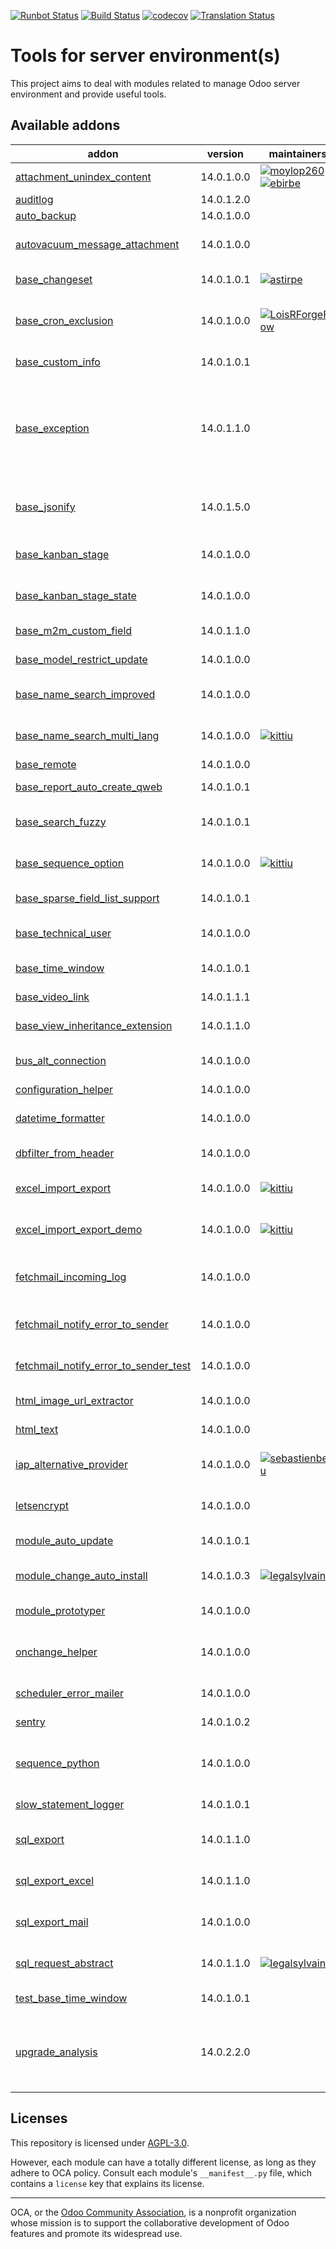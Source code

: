 [![Runbot Status](https://runbot.odoo-community.org/runbot/badge/flat/149/14.0.svg)](https://runbot.odoo-community.org/runbot/repo/github-com-oca-server-tools-149)
[![Build Status](https://travis-ci.com/OCA/server-tools.svg?branch=14.0)](https://travis-ci.com/OCA/server-tools)
[![codecov](https://codecov.io/gh/OCA/server-tools/branch/14.0/graph/badge.svg)](https://codecov.io/gh/OCA/server-tools)
[![Translation Status](https://translation.odoo-community.org/widgets/server-tools-14-0/-/svg-badge.svg)](https://translation.odoo-community.org/engage/server-tools-14-0/?utm_source=widget)

<!-- /!\ do not modify above this line -->

# Tools for server environment(s)

This project aims to deal with modules related to manage Odoo server environment and provide useful tools.

<!-- /!\ do not modify below this line -->

<!-- prettier-ignore-start -->

[//]: # (addons)

Available addons
----------------
addon | version | maintainers | summary
--- | --- | --- | ---
[attachment_unindex_content](attachment_unindex_content/) | 14.0.1.0.0 | [![moylop260](https://github.com/moylop260.png?size=30px)](https://github.com/moylop260) [![ebirbe](https://github.com/ebirbe.png?size=30px)](https://github.com/ebirbe) | Disable indexing of attachments
[auditlog](auditlog/) | 14.0.1.2.0 |  | Audit Log
[auto_backup](auto_backup/) | 14.0.1.0.0 |  | Backups database
[autovacuum_message_attachment](autovacuum_message_attachment/) | 14.0.1.0.0 |  | Automatically delete old mail messages and attachments
[base_changeset](base_changeset/) | 14.0.1.0.1 | [![astirpe](https://github.com/astirpe.png?size=30px)](https://github.com/astirpe) | Track record changesets
[base_cron_exclusion](base_cron_exclusion/) | 14.0.1.0.0 | [![LoisRForgeFlow](https://github.com/LoisRForgeFlow.png?size=30px)](https://github.com/LoisRForgeFlow) | Allow you to select scheduled actions that should not run simultaneously.
[base_custom_info](base_custom_info/) | 14.0.1.0.1 |  | Add custom field in models
[base_exception](base_exception/) | 14.0.1.1.0 |  | This module provide an abstract model to manage customizable exceptions to be applied on different models (sale order, invoice, ...)
[base_jsonify](base_jsonify/) | 14.0.1.5.0 |  | Base module that provide the jsonify method on all models
[base_kanban_stage](base_kanban_stage/) | 14.0.1.0.0 |  | Provides stage model and abstract logic for inheritance
[base_kanban_stage_state](base_kanban_stage_state/) | 14.0.1.0.0 |  | Maps stages from base_kanban_stage to states
[base_m2m_custom_field](base_m2m_custom_field/) | 14.0.1.1.0 |  | Customizations of Many2many
[base_model_restrict_update](base_model_restrict_update/) | 14.0.1.0.0 |  | Update Restrict Model
[base_name_search_improved](base_name_search_improved/) | 14.0.1.0.0 |  | Friendlier search when typing in relation fields
[base_name_search_multi_lang](base_name_search_multi_lang/) | 14.0.1.0.0 | [![kittiu](https://github.com/kittiu.png?size=30px)](https://github.com/kittiu) | Name search by multiple active language
[base_remote](base_remote/) | 14.0.1.0.0 |  | Remote Base
[base_report_auto_create_qweb](base_report_auto_create_qweb/) | 14.0.1.0.1 |  | Report qweb auto generation
[base_search_fuzzy](base_search_fuzzy/) | 14.0.1.0.1 |  | Fuzzy search with the PostgreSQL trigram extension
[base_sequence_option](base_sequence_option/) | 14.0.1.0.0 | [![kittiu](https://github.com/kittiu.png?size=30px)](https://github.com/kittiu) | Alternative sequence options for specific models
[base_sparse_field_list_support](base_sparse_field_list_support/) | 14.0.1.0.1 |  | add list support to convert_to_cache()
[base_technical_user](base_technical_user/) | 14.0.1.0.0 |  | Add a technical user parameter on the company
[base_time_window](base_time_window/) | 14.0.1.0.1 |  | Base model to handle time windows
[base_video_link](base_video_link/) | 14.0.1.1.1 |  | Add the possibility to link video on record
[base_view_inheritance_extension](base_view_inheritance_extension/) | 14.0.1.1.0 |  | Adds more operators for view inheritance
[bus_alt_connection](bus_alt_connection/) | 14.0.1.0.0 |  | Needed when using PgBouncer as a connection pooler
[configuration_helper](configuration_helper/) | 14.0.1.0.0 |  | Configuration Helper
[datetime_formatter](datetime_formatter/) | 14.0.1.0.0 |  | Helper functions to give correct format to date[time] fields
[dbfilter_from_header](dbfilter_from_header/) | 14.0.1.0.0 |  | Filter databases with HTTP headers
[excel_import_export](excel_import_export/) | 14.0.1.0.0 | [![kittiu](https://github.com/kittiu.png?size=30px)](https://github.com/kittiu) | Base module for developing Excel import/export/report
[excel_import_export_demo](excel_import_export_demo/) | 14.0.1.0.0 | [![kittiu](https://github.com/kittiu.png?size=30px)](https://github.com/kittiu) | Excel Import/Export/Report Demo
[fetchmail_incoming_log](fetchmail_incoming_log/) | 14.0.1.0.0 |  | Log all messages received, before they start to be processed.
[fetchmail_notify_error_to_sender](fetchmail_notify_error_to_sender/) | 14.0.1.0.0 |  | If fetching mails gives error, send an email to sender
[fetchmail_notify_error_to_sender_test](fetchmail_notify_error_to_sender_test/) | 14.0.1.0.0 |  | Test for Fetchmail Notify Error to Sender
[html_image_url_extractor](html_image_url_extractor/) | 14.0.1.0.0 |  | Extract images found in any HTML field
[html_text](html_text/) | 14.0.1.0.0 |  | Generate excerpts from any HTML field
[iap_alternative_provider](iap_alternative_provider/) | 14.0.1.0.0 | [![sebastienbeau](https://github.com/sebastienbeau.png?size=30px)](https://github.com/sebastienbeau) | Base module for providing alternative provider for iap apps
[letsencrypt](letsencrypt/) | 14.0.1.0.0 |  | Request SSL certificates from letsencrypt.org
[module_auto_update](module_auto_update/) | 14.0.1.0.1 |  | Automatically update Odoo modules
[module_change_auto_install](module_change_auto_install/) | 14.0.1.0.3 | [![legalsylvain](https://github.com/legalsylvain.png?size=30px)](https://github.com/legalsylvain) | Customize auto installables modules by configuration
[module_prototyper](module_prototyper/) | 14.0.1.0.0 |  | Prototype your module.
[onchange_helper](onchange_helper/) | 14.0.1.0.0 |  | Technical module that ease execution of onchange in Python code
[scheduler_error_mailer](scheduler_error_mailer/) | 14.0.1.0.0 |  | Scheduler Error Mailer
[sentry](sentry/) | 14.0.1.0.2 |  | Report Odoo errors to Sentry
[sequence_python](sequence_python/) | 14.0.1.0.0 |  | Calculate a sequence number from a Python expression
[slow_statement_logger](slow_statement_logger/) | 14.0.1.0.1 |  | Log slow SQL statements
[sql_export](sql_export/) | 14.0.1.1.0 |  | Export data in csv file with SQL requests
[sql_export_excel](sql_export_excel/) | 14.0.1.1.0 |  | Allow to export a sql query to an excel file.
[sql_export_mail](sql_export_mail/) | 14.0.1.0.0 |  | Send csv file generated by sql query by mail.
[sql_request_abstract](sql_request_abstract/) | 14.0.1.1.0 | [![legalsylvain](https://github.com/legalsylvain.png?size=30px)](https://github.com/legalsylvain) | Abstract Model to manage SQL Requests
[test_base_time_window](test_base_time_window/) | 14.0.1.0.1 |  | Test Base model to handle time windows
[upgrade_analysis](upgrade_analysis/) | 14.0.2.2.0 |  | Performs a difference analysis between modules installed on two different Odoo instances

[//]: # (end addons)

<!-- prettier-ignore-end -->

## Licenses

This repository is licensed under [AGPL-3.0](LICENSE).

However, each module can have a totally different license, as long as they adhere to OCA
policy. Consult each module's `__manifest__.py` file, which contains a `license` key
that explains its license.

----

OCA, or the [Odoo Community Association](http://odoo-community.org/), is a nonprofit
organization whose mission is to support the collaborative development of Odoo features
and promote its widespread use.
